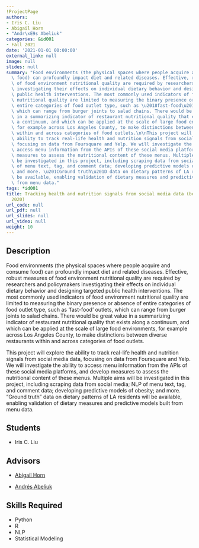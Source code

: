 ```yaml
---
!ProjectPage
authors:
- Iris C. Liu
- Abigail Horn
- "Andr\xE9s Abeliuk"
categories: &id001
- Fall 2021
date: '2021-01-01 00:00:00'
external_link: null
image: null
slides: null
summary: "Food environments (the physical spaces where people acquire and consume\
  \ food) can profoundly impact diet and related diseases. Effective, robust measures\
  \ of food environment nutritional quality are required by researchers and policymakers\
  \ investigating their effects on individual dietary behavior and designing targeted\
  \ public health interventions. The most commonly used indicators of food environment\
  \ nutritional quality are limited to measuring the binary presence or absence of\
  \ entire categories of food outlet type, such as \u2018fast-food\u2019 outlets,\
  \ which can range from burger joints to salad chains. There would be great value\
  \ in a summarizing indicator of restaurant nutritional quality that exists along\
  \ a continuum, and which can be applied at the scale of large food environments,\
  \ for example across Los Angeles County, to make distinctions between diverse restaurants\
  \ within and across categories of food outlets.\n\nThis project will explore the\
  \ ability to track real-life health and nutrition signals from social media data,\
  \ focusing on data from Foursquare and Yelp. We will investigate the ability to\
  \ access menu information from the APIs of these social media platforms, and develop\
  \ measures to assess the nutritional content of these menus. Multiple aims will\
  \ be investigated in this project, including scraping data from social media; NLP\
  \ of menu text, tag, and comment data; developing predictive models of obesity;\
  \ and more. \u201CGround truth\u201D data on dietary patterns of LA residents will\
  \ be available, enabling validation of dietary measures and predictive models built\
  \ from menu data."
tags: *id001
title: Tracking health and nutrition signals from social media data (begun Spring
  2020)
url_code: null
url_pdf: null
url_slides: null
url_video: null
weight: 10
---
```

## Description

Food environments (the physical spaces where people acquire and consume food) can profoundly impact diet and related diseases. Effective, robust measures of food environment nutritional quality are required by researchers and policymakers investigating their effects on individual dietary behavior and designing targeted public health interventions. The most commonly used indicators of food environment nutritional quality are limited to measuring the binary presence or absence of entire categories of food outlet type, such as ‘fast-food’ outlets, which can range from burger joints to salad chains. There would be great value in a summarizing indicator of restaurant nutritional quality that exists along a continuum, and which can be applied at the scale of large food environments, for example across Los Angeles County, to make distinctions between diverse restaurants within and across categories of food outlets.

This project will explore the ability to track real-life health and nutrition signals from social media data, focusing on data from Foursquare and Yelp. We will investigate the ability to access menu information from the APIs of these social media platforms, and develop measures to assess the nutritional content of these menus. Multiple aims will be investigated in this project, including scraping data from social media; NLP of menu text, tag, and comment data; developing predictive models of obesity; and more. “Ground truth” data on dietary patterns of LA residents will be available, enabling validation of dietary measures and predictive models built from menu data.





## Students

* Iris C. Liu

## Advisors

* [Abigail Horn](../../../author/abigail-horn)

* [Andrés Abeliuk](../../../author/andrés-abeliuk)

## Skills Required


* Python
* R
* NLP
* Statistical Modeling